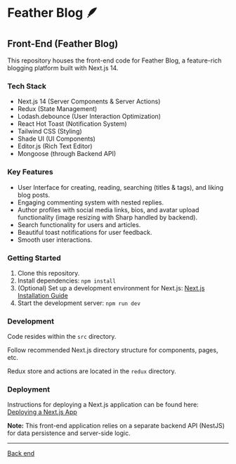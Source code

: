 <!DOCTYPE html>
<html lang="en">
<head>
  <meta charset="UTF-8">
  <meta name="viewport" content="width=device-width, initial-scale=1.0">
  <title>Feather Blog - Front-End Readme</title>
</head>
<body>
  <h1>Feather Blog 🪶</h1>

  <h2>Front-End (Feather Blog)</h2>

  <p>This repository houses the front-end code for Feather Blog, a feature-rich blogging platform built with Next.js 14.</p>

  <h3>Tech Stack</h3>
  <ul>
    <li>Next.js 14 (Server Components & Server Actions)</li>
    <li>Redux (State Management)</li>
    <li>Lodash.debounce (User Interaction Optimization)</li>
    <li>React Hot Toast (Notification System)</li>
    <li>Tailwind CSS (Styling)</li>
    <li>Shade UI (UI Components)</li>
    <li>Editor.js (Rich Text Editor)</li>
    <li>Mongoose (through Backend API)</li>
  </ul>

  <h3>Key Features</h3>
  <ul>
    <li>User Interface for creating, reading, searching (titles & tags), and liking blog posts.</li>
    <li>Engaging commenting system with nested replies.</li>
    <li>Author profiles with social media links, bios, and avatar upload functionality (image resizing with Sharp handled by backend).</li>
    <li>Search functionality for users and articles.</li>
    <li>Beautiful toast notifications for user feedback.</li>
    <li>Smooth user interactions.</li>
  </ul>

  <h3>Getting Started</h3>
  <ol>
    <li>Clone this repository.</li>
    <li>Install dependencies: <code>npm install</code></li>
    <li>(Optional) Set up a development environment for Next.js: <a href="https://nextjs.org/docs/getting-started/installation">Next.js Installation Guide</a></li>
    <li>Start the development server: <code>npm run dev</code></li>
  </ol>

  <h3>Development</h3>
  <p>Code resides within the <code>src</code> directory.</p>
  <p>Follow recommended Next.js directory structure for components, pages, etc.</p>
  <p>Redux store and actions are located in the <code>redux</code> directory.</p>



  <h3>Deployment</h3>
  <p>Instructions for deploying a Next.js application can be found here: <a href="https://nextjs.org/learn-pages-router/basics/deploying-nextjs-app">Deploying a Next.js App</a></p>

  <p><strong>Note:</strong> This front-end application relies on a separate backend API (NestJS) for data persistence and server-side logic.</p>

  <hr />

  <a href="https://github.com/MostafaOS21/nestjs-feather-blog">Back end</a>
</body>
</html>
